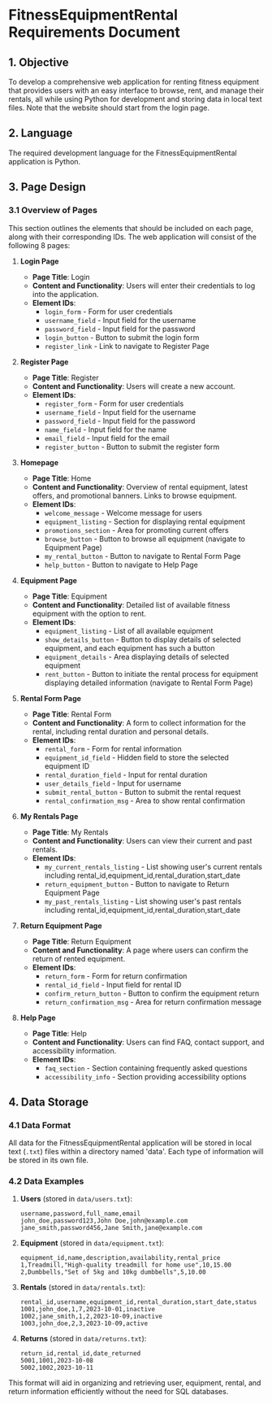 # FitnessEquipmentRental Requirements Document

## 1. Objective
To develop a comprehensive web application for renting fitness equipment that provides users with an easy interface to browse, rent, and manage their rentals, all while using Python for development and storing data in local text files. Note that the website should start from the login page.

## 2. Language
The required development language for the FitnessEquipmentRental application is Python.

## 3. Page Design

### 3.1 Overview of Pages
This section outlines the elements that should be included on each page, along with their corresponding IDs. The web application will consist of the following 8 pages:

1. **Login Page**
   - **Page Title**: Login
   - **Content and Functionality**: Users will enter their credentials to log into the application.
   - **Element IDs**:
     - `login_form` - Form for user credentials
     - `username_field` - Input field for the username
     - `password_field` - Input field for the password
     - `login_button` - Button to submit the login form
     - `register_link` - Link to navigate to Register Page

2. **Register Page**
   - **Page Title**: Register
   - **Content and Functionality**: Users will create a new account.
   - **Element IDs**:
     - `register_form` - Form for user credentials
     - `username_field` - Input field for the username
     - `password_field` - Input field for the password
     - `name_field` - Input field for the name
     - `email_field` - Input field for the email
     - `register_button` - Button to submit the register form

3. **Homepage**
   - **Page Title**: Home
   - **Content and Functionality**: Overview of rental equipment, latest offers, and promotional banners. Links to browse equipment.
   - **Element IDs**:
     - `welcome_message` - Welcome message for users
     - `equipment_listing` - Section for displaying rental equipment
     - `promotions_section` - Area for promoting current offers
     - `browse_button` - Button to browse all equipment (navigate to Equipment Page)
     - `my_rental_button` - Button to navigate to Rental Form Page
     - `help_button` - Button to navigate to Help Page

4. **Equipment Page**
   - **Page Title**: Equipment
   - **Content and Functionality**: Detailed list of available fitness equipment with the option to rent.
   - **Element IDs**:
     - `equipment_listing` - List of all available equipment
     - `show_details_button` - Button to display details of selected equipment, and each equipment has such a button
     - `equipment_details` - Area displaying details of selected equipment
     - `rent_button` - Button to initiate the rental process for equipment displaying detailed information (navigate to Rental Form Page)

5. **Rental Form Page**
   - **Page Title**: Rental Form
   - **Content and Functionality**: A form to collect information for the rental, including rental duration and personal details.
   - **Element IDs**:
     - `rental_form` - Form for rental information
     - `equipment_id_field` - Hidden field to store the selected equipment ID
     - `rental_duration_field` - Input for rental duration
     - `user_details_field` - Input for username
     - `submit_rental_button` - Button to submit the rental request
     - `rental_confirmation_msg` - Area to show rental confirmation

6. **My Rentals Page**
   - **Page Title**: My Rentals
   - **Content and Functionality**: Users can view their current and past rentals.
   - **Element IDs**:
     - `my_current_rentals_listing` - List showing user's current rentals including rental_id,equipment_id,rental_duration,start_date
     - `return_equipment_button` - Button to navigate to Return Equipment Page
     - `my_past_rentals_listing` - List showing user's past rentals including rental_id,equipment_id,rental_duration,start_date

7. **Return Equipment Page**
   - **Page Title**: Return Equipment
   - **Content and Functionality**: A page where users can confirm the return of rented equipment.
   - **Element IDs**:
     - `return_form` - Form for return confirmation
     - `rental_id_field` - Input field for rental ID
     - `confirm_return_button` - Button to confirm the equipment return
     - `return_confirmation_msg` - Area for return confirmation message

8. **Help Page**
   - **Page Title**: Help
   - **Content and Functionality**: Users can find FAQ, contact support, and accessibility information.
   - **Element IDs**:
     - `faq_section` - Section containing frequently asked questions
     - `accessibility_info` - Section providing accessibility options

## 4. Data Storage

### 4.1 Data Format
All data for the FitnessEquipmentRental application will be stored in local text (`.txt`) files within a directory named 'data'. Each type of information will be stored in its own file.

### 4.2 Data Examples
1. **Users** (stored in `data/users.txt`):
   ```
   username,password,full_name,email
   john_doe,password123,John Doe,john@example.com
   jane_smith,password456,Jane Smith,jane@example.com
   ```

2. **Equipment** (stored in `data/equipment.txt`):
   ```
   equipment_id,name,description,availability,rental_price
   1,Treadmill,"High-quality treadmill for home use",10,15.00
   2,Dumbbells,"Set of 5kg and 10kg dumbbells",5,10.00
   ```

3. **Rentals** (stored in `data/rentals.txt`):
   ```
   rental_id,username,equipment_id,rental_duration,start_date,status
   1001,john_doe,1,7,2023-10-01,inactive
   1002,jane_smith,1,2,2023-10-09,inactive
   1003,john_doe,2,3,2023-10-09,active
   ```

4. **Returns** (stored in `data/returns.txt`):
   ```
   return_id,rental_id,date_returned
   5001,1001,2023-10-08
   5002,1002,2023-10-11
   ```

This format will aid in organizing and retrieving user, equipment, rental, and return information efficiently without the need for SQL databases.